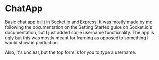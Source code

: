 # ChatApp
Basic chat app built in Socket.io and Express. It was mostly made by me following the documentation on the Getting Started guide on Socket.io's documentation, but I just added some username functionality. The app is ugly
but this was mostly meant for learning as opposed to something I would show in production. 

Also, it's unclear, but the top form is for you to type a username. 
